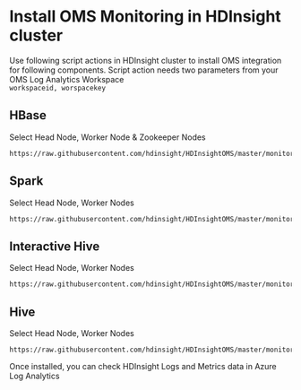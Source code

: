<H1> Install OMS Monitoring in HDInsight cluster </H1> 
 Use following script actions in HDInsight cluster to install OMS integration for following components. Script action needs two parameters from your OMS Log Analytics Workspace
 
 <code>
workspaceid, worspacekey
</code>
 
  
## HBase
Select Head Node, Worker Node & Zookeeper Nodes
  ```shell
  https://raw.githubusercontent.com/hdinsight/HDInsightOMS/master/monitoring/script2.sh
  ```
## Spark
Select Head Node, Worker Nodes

```shell
https://raw.githubusercontent.com/hdinsight/HDInsightOMS/master/monitoring/scriptspark.sh
```
## Interactive Hive
Select Head Node, Worker Nodes
```shell
https://raw.githubusercontent.com/hdinsight/HDInsightOMS/master/monitoring/installintractivehive.sh
```
##  Hive
Select Head Node, Worker Nodes
```shell
https://raw.githubusercontent.com/hdinsight/HDInsightOMS/master/monitoring/hivescript.sh
```
Once installed, you can check HDInsight Logs and Metrics data in Azure Log Analytics

